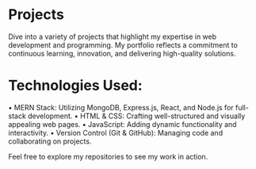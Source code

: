 # Projects
Dive into a variety of projects that highlight my expertise in web development and programming. My portfolio reflects a commitment to continuous learning, innovation, and delivering high-quality solutions.

# Technologies Used:

• MERN Stack: Utilizing MongoDB, Express.js, React, and Node.js for full-stack 
  development.
• HTML & CSS: Crafting well-structured and visually appealing web pages.
• JavaScript: Adding dynamic functionality and interactivity.
• Version Control (Git & GitHub): Managing code and collaborating on projects.

Feel free to explore my repositories to see my work in action.
